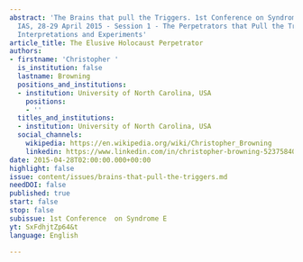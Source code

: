 ```yaml
---
abstract: 'The Brains that pull the Triggers. 1st Conference on Syndrome E, Paris
  IAS, 28-29 April 2015 - Session 1 - The Perpetrators that Pull the Triggers: Observations,
  Interpretations and Experiments'
article_title: The Elusive Holocaust Perpetrator
authors:
- firstname: 'Christopher '
  is_institution: false
  lastname: Browning
  positions_and_institutions:
  - institution: University of North Carolina, USA
    positions:
    - ''
  titles_and_institutions:
  - institution: University of North Carolina, USA
  social_channels:
    wikipedia: https://en.wikipedia.org/wiki/Christopher_Browning
    linkedin: https://www.linkedin.com/in/christopher-browning-52375840?original_referer=https%3A%2F%2Fwww.google.com%2F
date: 2015-04-28T02:00:00.000+00:00
highlight: false
issue: content/issues/brains-that-pull-the-triggers.md
needDOI: false
published: true
start: false
stop: false
subissue: 1st Conference  on Syndrome E
yt: SxFdhjtZp64&t
language: English

---
```

<Youtube yt="SxFdhjtZp64&t" caption="The Elusive Holocaust Perpetrator" start="false" stop="false"></Youtube>
